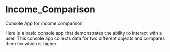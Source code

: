 # Income_Comparison
Console App for income comparison

Here is a basic console app that demonstrates the ability to interact with a user. This console app collects data for two different objects and compares them for which is higher.
